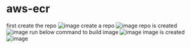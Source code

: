 # aws-ecr
first create the repo
![image](https://github.com/iam-harendra/aws-ecr/assets/96298529/434940a8-00cc-4311-9fbb-21842709824c)
create a repo
![image](https://github.com/iam-harendra/aws-ecr/assets/96298529/00cbecca-900a-4f37-9597-bb7a5310c036)
repo is created
![image](https://github.com/iam-harendra/aws-ecr/assets/96298529/4b2f6efc-3026-42c5-946b-ebb574c2341b)
run below command to build image
![image](https://github.com/iam-harendra/aws-ecr/assets/96298529/21252976-406f-42e3-b285-4e53d5668b3b)
image is created
![image](https://github.com/iam-harendra/aws-ecr/assets/96298529/9960c883-214f-4cc2-8784-b52d00c35a8f)
